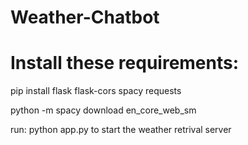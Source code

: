 # Weather-Chatbot

# **Install these requirements:**

pip install flask flask-cors spacy requests

python -m spacy download en_core_web_sm

run: python app.py to start the weather retrival server

